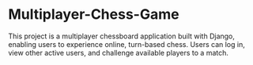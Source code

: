 # Multiplayer-Chess-Game
This project is a multiplayer chessboard application built with Django, enabling users to experience online, turn-based chess. Users can log in, view other active users, and challenge available players to a match.
